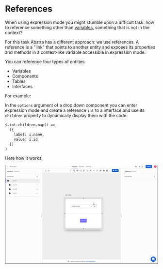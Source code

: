 # References

When using expression mode you might stumble upon a difficult task: how to reference something other than [variables](https://docs.abstra.app/docs/front-end/variables), something that is not in the context?

For this task Abstra has a different approach: we use references. A reference is a "link" that points to another entity and exposes its properties and methods in a context-like variable accessible in expression mode.

You can reference four types of entities:

* Variables
* Components
* Tables
* Interfaces

For example:

In the `options` argument of a drop down component you can enter expression mode and create a reference `int` to a interface and use its `children` property to dynamically display them with the code:

```text
$.int.children.map(i => 
  ({
    label: i.name, 
    value: i.id
  })
)
```

Here how it works:

![](../../../.gitbook/assets/referenceinteface.gif)

